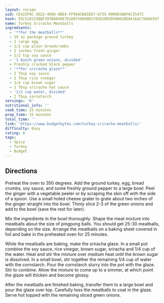 ```yaml
---
layout: recipe
uid: CE422F0C-5D22-4D8A-8BE4-FF95ACBA5ED7-6735-000003ADF6C55472
hash: E5C510133B8F397B6D40E7D1DEF59D98DCF85820D5D508628E841EAC768AE597
name: Turkey Sriracha Meatballs
ingredients:
  - '**For the meatballs**'
  - 19 oz package ground turkey
  - 1 large egg
  - 1/2 cup plain breadcrumbs
  - 2 inches fresh ginger
  - 1/2 tsp soy sauce
  - '1 bunch green onions, divided'
  - Freshly cracked black pepper
  - '**For sriracha glaze**'
  - 2 Tbsp soy sauce
  - 1 Tbsp rice vinegar
  - 1/4 cup brown sugar
  - 2 Tbsp sriracha hot sauce
  - '1/2 cup water, divided'
  - 2 Tbsp cornstarch
servings: '6'
nutritional_info: ''
cook_time: 25 minutes
prep_time: 15 minutes
total_time: ''
link: 'https://www.budgetbytes.com/turkey-sriracha-meatballs/'
difficulty: Easy
rating: 0
tags:
  - Spicy
  - Turkey
  - Budget
---
```


## Directions

Preheat the oven to 350 degrees. Add the ground turkey, egg, bread crumbs, soy sauce, and some freshly ground pepper to a large bowl. Peel the ginger with a vegetable peeler or by scraping the skin off with the side of a spoon. Use a small holed cheese grater to grate about two inches of the ginger straight into the bowl. Thinly slice 2-3 of the green onions and add to the bowl (save the rest for later).

Mix the ingredients in the bowl thoroughly. Shape the meat mixture into meatballs about the size of pingpong balls. You should get 25-30 meatballs, depending on the size. Arrange the meatballs on a baking sheet covered in foil and bake in the preheated oven for 25 minutes.

While the meatballs are baking, make the sriracha glaze. In a small pot combine the soy sauce, rice vinegar, brown sugar, sriracha and 1/4 cup of the water. Heat and stir the mixture over medium heat until the brown sugar is dissolved. In a small bowl, stir together the remaining 1/4 cup of water with the cornstarch. Pour the cornstarch slurry into the pot with the glaze. Stir to combine. Allow the mixture to come up to a simmer, at which point the glaze will thicken and become glossy.

After the meatballs are finished baking, transfer them to a large bowl and pour the glaze over top. Carefully toss the meatballs to coat in the glaze. Serve hot topped with the remaining sliced green onions.
